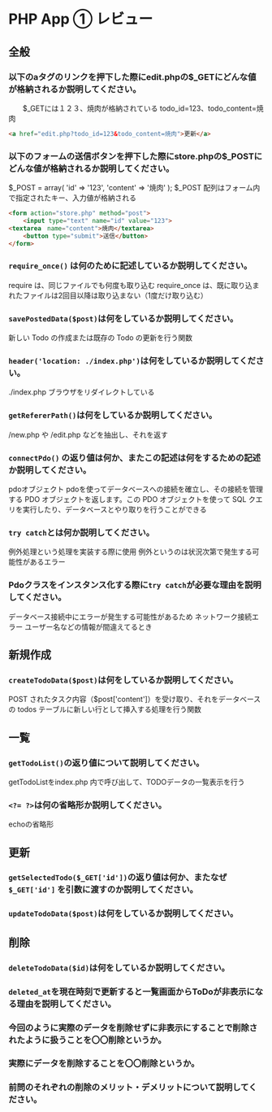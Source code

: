 # PHP App ① レビュー

## 全般

### 以下のaタグのリンクを押下した際にedit.phpの$_GETにどんな値が格納されるか説明してください。
　　$_GETには１２３、焼肉が格納されている
todo_id=123、todo_content=焼肉


```html
<a href="edit.php?todo_id=123&todo_content=焼肉">更新</a>
```

### 以下のフォームの送信ボタンを押下した際にstore.phpの$_POSTにどんな値が格納されるか説明してください。
$_POST = array(
    'id' => '123',
    'content' => '焼肉'
);
$_POST 配列はフォーム内で指定されたキー、入力値が格納される

```html
<form action="store.php" method="post">
    <input type="text" name="id" value="123">
<textarea　name="content">焼肉</textarea>
    <button type="submit">送信</button>
</form>
```

### `require_once()` は何のために記述しているか説明してください。
require は、同じファイルでも何度も取り込む
require_once は、既に取り込まれたファイルは2回目以降は取り込まない（1度だけ取り込む）

### `savePostedData($post)`は何をしているか説明してください。
新しい Todo の作成または既存の Todo の更新を行う関数

### `header('location: ./index.php')`は何をしているか説明してください。
./index.php ブラウザをリダイレクトしている

### `getRefererPath()`は何をしているか説明してください。
/new.php や /edit.php などを抽出し、それを返す

### `connectPdo()` の返り値は何か、またこの記述は何をするための記述か説明してください。
pdoオブジェクト
pdoを使ってデータベースへの接続を確立し、その接続を管理する PDO オブジェクトを返します。この PDO オブジェクトを使って SQL クエリを実行したり、データベースとやり取りを行うことができる

### `try catch`とは何か説明してください。
例外処理という処理を実装する際に使用
例外というのは状況次第で発生する可能性があるエラー

### Pdoクラスをインスタンス化する際に`try catch`が必要な理由を説明してください。
データベース接続中にエラーが発生する可能性があるため
ネットワーク接続エラー
ユーザー名などの情報が間違えてるとき

## 新規作成

### `createTodoData($post)`は何をしているか説明してください。
POST されたタスク内容（$post['content']）を受け取り、それをデータベースの todos テーブルに新しい行として挿入する処理を行う関数

## 一覧

### `getTodoList()`の返り値について説明してください。
getTodoListをindex.php 内で呼び出して、TODOデータの一覧表示を行う

### `<?= ?>`は何の省略形か説明してください。
echoの省略形
<?php echo ; ?>

## 更新

### `getSelectedTodo($_GET['id'])`の返り値は何か、またなぜ`$_GET['id']` を引数に渡すのか説明してください。

### `updateTodoData($post)`は何をしているか説明してください。

## 削除

### `deleteTodoData($id)`は何をしているか説明してください。

### `deleted_at`を現在時刻で更新すると一覧画面からToDoが非表示になる理由を説明してください。

### 今回のように実際のデータを削除せずに非表示にすることで削除されたように扱うことを〇〇削除というか。

### 実際にデータを削除することを〇〇削除というか。

### 前問のそれぞれの削除のメリット・デメリットについて説明してください。